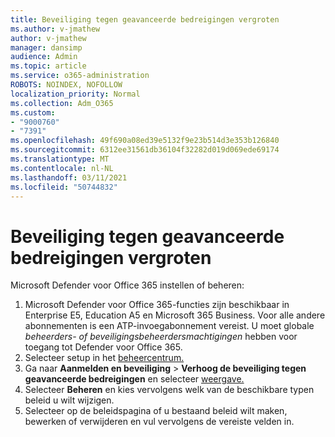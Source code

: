 ```yaml
---
title: Beveiliging tegen geavanceerde bedreigingen vergroten
ms.author: v-jmathew
author: v-jmathew
manager: dansimp
audience: Admin
ms.topic: article
ms.service: o365-administration
ROBOTS: NOINDEX, NOFOLLOW
localization_priority: Normal
ms.collection: Adm_O365
ms.custom:
- "9000760"
- "7391"
ms.openlocfilehash: 49f690a08ed39e5132f9e23b514d3e353b126840
ms.sourcegitcommit: 6312ee31561db36104f32282d019d069ede69174
ms.translationtype: MT
ms.contentlocale: nl-NL
ms.lasthandoff: 03/11/2021
ms.locfileid: "50744832"
---
```

# <a name="increase-protection-from-advanced-threats"></a>Beveiliging tegen geavanceerde bedreigingen vergroten

Microsoft Defender voor Office 365 instellen of beheren:

1. Microsoft Defender voor Office 365-functies zijn beschikbaar in Enterprise E5, Education A5 en Microsoft 365 Business. Voor alle andere abonnementen is een ATP-invoegabonnement vereist. U moet globale *beheerders- of* *beveiligingsbeheerdersmachtigingen* hebben voor toegang tot Defender voor Office 365.
2. Selecteer setup in het [beheercentrum.](https://go.microsoft.com/fwlink/p/?linkid=2075721)
3. Ga naar **Aanmelden en beveiliging**  >  **Verhoog de beveiliging tegen geavanceerde bedreigingen** en selecteer [weergave.](https://go.microsoft.com/fwlink/?linkid=2109302)
4. Selecteer **Beheren** en kies vervolgens welk van de beschikbare typen beleid u wilt wijzigen.
5. Selecteer op de beleidspagina of u bestaand beleid wilt maken, bewerken of verwijderen en vul vervolgens de vereiste velden in.
